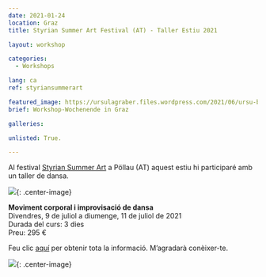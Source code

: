 ```yaml
---
date: 2021-01-24
location: Graz
title: Styrian Summer Art Festival (AT) - Taller Estiu 2021

layout: workshop

categories:
  - Workshops

lang: ca
ref: styriansummerart

featured_image: https://ursulagraber.files.wordpress.com/2021/06/ursu-boden.jpg?w=500&fit=crop
brief: Workshop-Wochenende in Graz

galleries:

unlisted: True.

---
```

Al festival <a href="http://www.styriansummerart.at/kurse/koerperbewegungen-und-tanz-improvisation-mit-ursula-graber/">Styrian Summer Art</a> a Pöllau (AT) aquest estiu hi participaré amb un taller de dansa.   

![](https://ursulagraber.files.wordpress.com/2021/01/schloss-poellau.jpeg){: .center-image}   

 <b>Moviment corporal i improvisació de dansa</b>
 <br>
Divendres, 9 de juliol a diumenge, 11 de juliol de 2021
<br>
Durada del curs: 3 dies
<br>
Preu: 295 €   





Feu clic <a href="http://www.styriansummerart.at/kurse/koerperbewegungen-und-tanz-improvisation-mit-ursula-graber/">aquí</a> per obtenir tota la informació. M’agradarà conèixer-te.



![](https://ursulagraber.files.wordpress.com/2020/11/dscf4001.jpg?w=300&fit=crop){: .center-image}
